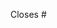 <!-- It is usually helpful to link this request to an open issue -->
Closes #<!-- issue number goes here -->
<!-- Tips:
    - Remove or replace `Closes` by `Relates to` if this PR does not close the issue
    - If the issue is no in the local repository, `#` can be prefixed with org/repo
-->
